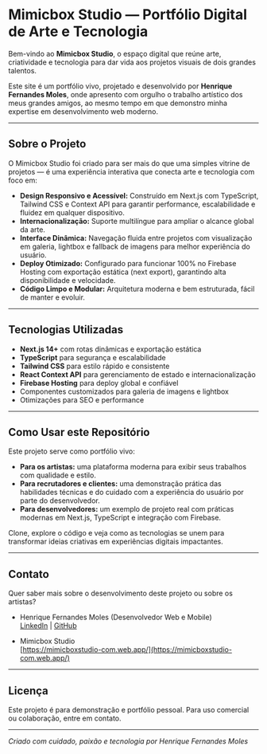 # Mimicbox Studio — Portfólio Digital de Arte e Tecnologia

Bem-vindo ao **Mimicbox Studio**, o espaço digital que reúne arte, criatividade e tecnologia para dar vida aos projetos visuais de dois grandes talentos.

Este site é um portfólio vivo, projetado e desenvolvido por **Henrique Fernandes Moles**, onde apresento com orgulho o trabalho artístico dos meus grandes amigos, ao mesmo tempo em que demonstro minha expertise em desenvolvimento web moderno.

---

## Sobre o Projeto

O Mimicbox Studio foi criado para ser mais do que uma simples vitrine de projetos — é uma experiência interativa que conecta arte e tecnologia com foco em:

- **Design Responsivo e Acessível:** Construído em Next.js com TypeScript, Tailwind CSS e Context API para garantir performance, escalabilidade e fluidez em qualquer dispositivo.
- **Internacionalização:** Suporte multilíngue para ampliar o alcance global da arte.
- **Interface Dinâmica:** Navegação fluida entre projetos com visualização em galeria, lightbox e fallback de imagens para melhor experiência do usuário.
- **Deploy Otimizado:** Configurado para funcionar 100% no Firebase Hosting com exportação estática (next export), garantindo alta disponibilidade e velocidade.
- **Código Limpo e Modular:** Arquitetura moderna e bem estruturada, fácil de manter e evoluir.

---

## Tecnologias Utilizadas

- **Next.js 14+** com rotas dinâmicas e exportação estática
- **TypeScript** para segurança e escalabilidade
- **Tailwind CSS** para estilo rápido e consistente
- **React Context API** para gerenciamento de estado e internacionalização
- **Firebase Hosting** para deploy global e confiável
- Componentes customizados para galeria de imagens e lightbox
- Otimizações para SEO e performance

---

## Como Usar este Repositório

Este projeto serve como portfólio vivo:

- **Para os artistas:** uma plataforma moderna para exibir seus trabalhos com qualidade e estilo.
- **Para recrutadores e clientes:** uma demonstração prática das habilidades técnicas e do cuidado com a experiência do usuário por parte do desenvolvedor.
- **Para desenvolvedores:** um exemplo de projeto real com práticas modernas em Next.js, TypeScript e integração com Firebase.

Clone, explore o código e veja como as tecnologias se unem para transformar ideias criativas em experiências digitais impactantes.

---

## Contato

Quer saber mais sobre o desenvolvimento deste projeto ou sobre os artistas?

- Henrique Fernandes Moles (Desenvolvedor Web e Mobile)  
  [LinkedIn](https://linkedin.com/in/henriquemoles) | [GitHub](https://github.com/henriquemoles)

- Mimicbox Studio  
  [https://mimicboxstudio-com.web.app/](https://mimicboxstudio-com.web.app/)

---

## Licença

Este projeto é para demonstração e portfólio pessoal. Para uso comercial ou colaboração, entre em contato.

---

*Criado com cuidado, paixão e tecnologia por Henrique Fernandes Moles*

